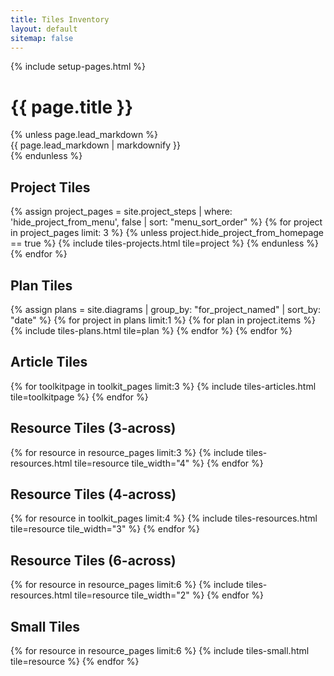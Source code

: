 ```yaml
---
title: Tiles Inventory
layout: default
sitemap: false
---
```

{% include setup-pages.html %}

<div class="container container-fluid page-layout">
  <div class="row start-xs">
    <div class="center-xs col-xs-12 col-sm-offset-1 col-sm-10 col-md-offset-2 col-md-8 col-lg-offset-3 col-lg-6">
      <h1 class="page-title">{{ page.title }}</h1>
      {% unless page.lead_markdown %}
        <div class="lead">{{ page.lead_markdown | markdownify }}</div>
      {% endunless %}
    </div>
  </div>
</div>

<section class="container container-fluid page-section">
  <div class="row center-xs">
    <div class="col-xs-10 col-sm-8 col-md-6">
      <h2>Project Tiles</h2>
    </div>
  </div>
  <div class="row center-xs">
    {% assign project_pages = site.project_steps | where: 'hide_project_from_menu', false | sort: "menu_sort_order" %}
    {% for project in project_pages limit: 3 %}
      {% unless project.hide_project_from_homepage == true %}
        {% include tiles-projects.html tile=project %}
      {% endunless %}
    {% endfor %}
  </div>
</section>

<section class="container container-fluid page-section">
  <div class="row center-xs">
    <div class="col-xs-10 col-sm-8 col-md-6">
      <h2>Plan Tiles</h2>
    </div>
  </div>
  <div class="row center-xs">
  {% assign plans = site.diagrams | group_by: "for_project_named" | sort_by: "date" %}
  {% for project in plans limit:1 %}
    {% for plan in project.items %}
      {% include tiles-plans.html tile=plan %}
    {% endfor %}
  {% endfor %}
  </div>
</section>

<section class="container container-fluid page-section">
  <div class="row center-xs">
    <div class="col-xs-10 col-sm-8 col-md-6">
      <h2>Article Tiles</h2>
    </div>
  </div>
  <div class="row center-xs">
  {% for toolkitpage in toolkit_pages limit:3 %}
    {% include tiles-articles.html tile=toolkitpage %}
  {% endfor %}
  </div>
</section>



<section class="container container-fluid page-section">
  <div class="row center-xs">
    <div class="col-xs-10 col-sm-8 col-md-6">
      <h2>Resource Tiles (3-across)</h2>
    </div>
  </div>
  <div class="row center-xs">
  {% for resource in resource_pages limit:3 %}
    {% include tiles-resources.html tile=resource tile_width="4" %}
  {% endfor %}
  </div>
</section>



<section class="container container-fluid page-section">
  <div class="row center-xs">
    <div class="col-xs-10 col-sm-8 col-md-6">
      <h2>Resource Tiles (4-across)</h2>
    </div>
  </div>
  <div class="row center-xs">
  {% for resource in toolkit_pages limit:4 %}
    {% include tiles-resources.html tile=resource tile_width="3" %}
  {% endfor %}
  </div>
</section>


<section class="container container-fluid page-section">
  <div class="row center-xs">
    <div class="col-xs-10 col-sm-8 col-md-6">
      <h2>Resource Tiles (6-across)</h2>
    </div>
  </div>
  <div class="row center-xs">
  {% for resource in resource_pages limit:6 %}
    {% include tiles-resources.html tile=resource tile_width="2" %}
  {% endfor %}
  </div>
</section>


<section class="container container-fluid page-section">
  <div class="row center-xs">
    <div class="col-xs-10 col-sm-8 col-md-6">
      <h2>Small Tiles</h2>
    </div>
  </div>
  <div class="row center-xs">
    {% for resource in resource_pages limit:6 %}
      {% include tiles-small.html tile=resource %}
    {% endfor %}
  </div>
</section>
